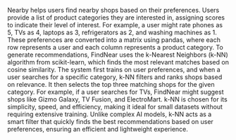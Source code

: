 Nearby helps users find nearby shops based on their preferences. Users provide a list of product categories they are interested in, assigning scores to indicate their level of interest. For example, a user might rate phones as 5, TVs as 4, laptops as 3, refrigerators as 2, and washing machines as 1. These preferences are converted into a matrix using pandas, where each row represents a user and each column represents a product category. To generate recommendations, FindNear uses the k-Nearest Neighbors (k-NN) algorithm from scikit-learn, which finds the most relevant matches based on cosine similarity. The system first trains on user preferences, and when a user searches for a specific category, k-NN filters and ranks shops based on relevance. It then selects the top three matching shops for the given category. For example, if a user searches for TVs, FindNear might suggest shops like Gizmo Galaxy, TV Fusion, and ElectroMart. k-NN is chosen for its simplicity, speed, and efficiency, making it ideal for small datasets without requiring extensive training. Unlike complex AI models, k-NN acts as a smart filter that quickly finds the best recommendations based on user preferences, ensuring an efficient and lightweight experience.
